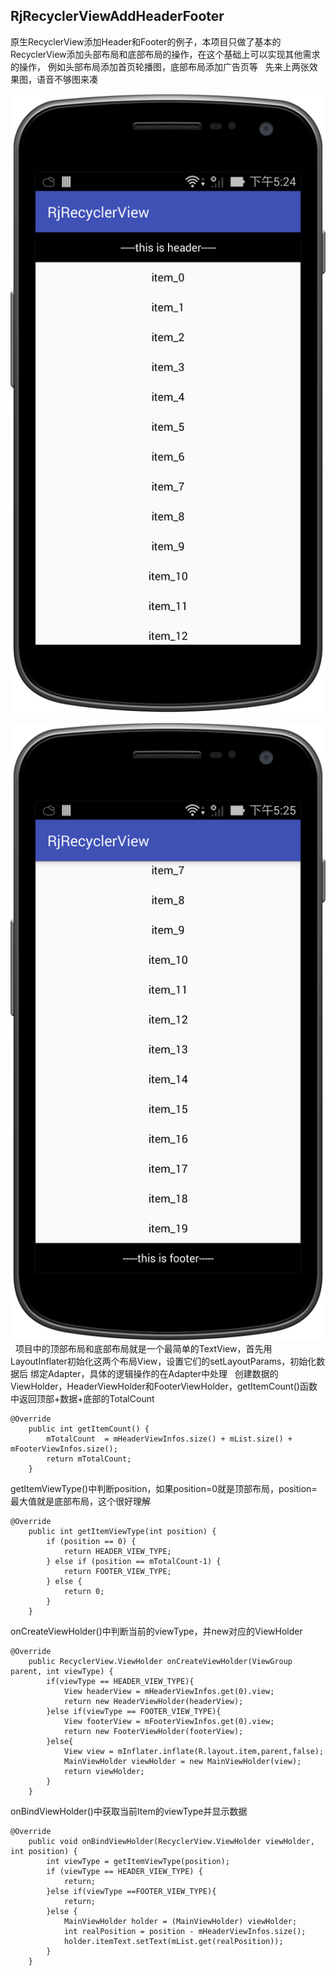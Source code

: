 ## RjRecyclerViewAddHeaderFooter ##

原生RecyclerView添加Header和Footer的例子，本项目只做了基本的RecyclerView添加头部布局和底部布局的操作，在这个基础上可以实现其他需求的操作，
例如头部布局添加首页轮播图，底部布局添加广告页等
 
先来上两张效果图，语音不够图来凑

![image](https://github.com/AndyRenJie/RjRecyclerViewAddHeaderFooter/blob/master/images/device-2018-02-07-172430.png)

![image](https://github.com/AndyRenJie/RjRecyclerViewAddHeaderFooter/blob/master/images/device-2018-02-07-172508.png)
 
项目中的顶部布局和底部布局就是一个最简单的TextView，首先用LayoutInflater初始化这两个布局View，设置它们的setLayoutParams，初始化数据后
绑定Adapter，具体的逻辑操作的在Adapter中处理
 
创建数据的ViewHolder，HeaderViewHolder和FooterViewHolder，getItemCount()函数中返回顶部+数据+底部的TotalCount
 
```
@Override
    public int getItemCount() {
        mTotalCount  = mHeaderViewInfos.size() + mList.size() + mFooterViewInfos.size();
        return mTotalCount;
    }
```

getItemViewType()中判断position，如果position=0就是顶部布局，position=最大值就是底部布局，这个很好理解

```
@Override
    public int getItemViewType(int position) {
        if (position == 0) {
            return HEADER_VIEW_TYPE;
        } else if (position == mTotalCount-1) {
            return FOOTER_VIEW_TYPE;
        } else {
            return 0;
        }
    }
 ```
 
onCreateViewHolder()中判断当前的viewType，并new对应的ViewHolder

```
@Override
    public RecyclerView.ViewHolder onCreateViewHolder(ViewGroup parent, int viewType) {
        if(viewType == HEADER_VIEW_TYPE){
            View headerView = mHeaderViewInfos.get(0).view;
            return new HeaderViewHolder(headerView);
        }else if(viewType == FOOTER_VIEW_TYPE){
            View footerView = mFooterViewInfos.get(0).view;
            return new FooterViewHolder(footerView);
        }else{
            View view = mInflater.inflate(R.layout.item,parent,false);
            MainViewHolder viewHolder = new MainViewHolder(view);
            return viewHolder;
        }
    }
```

onBindViewHolder()中获取当前Item的viewType并显示数据

```
@Override
    public void onBindViewHolder(RecyclerView.ViewHolder viewHolder, int position) {
        int viewType = getItemViewType(position);
        if (viewType == HEADER_VIEW_TYPE) {
            return;
        }else if(viewType ==FOOTER_VIEW_TYPE){
            return;
        }else {
            MainViewHolder holder = (MainViewHolder) viewHolder;
            int realPosition = position - mHeaderViewInfos.size();
            holder.itemText.setText(mList.get(realPosition));
        }
    }
```
